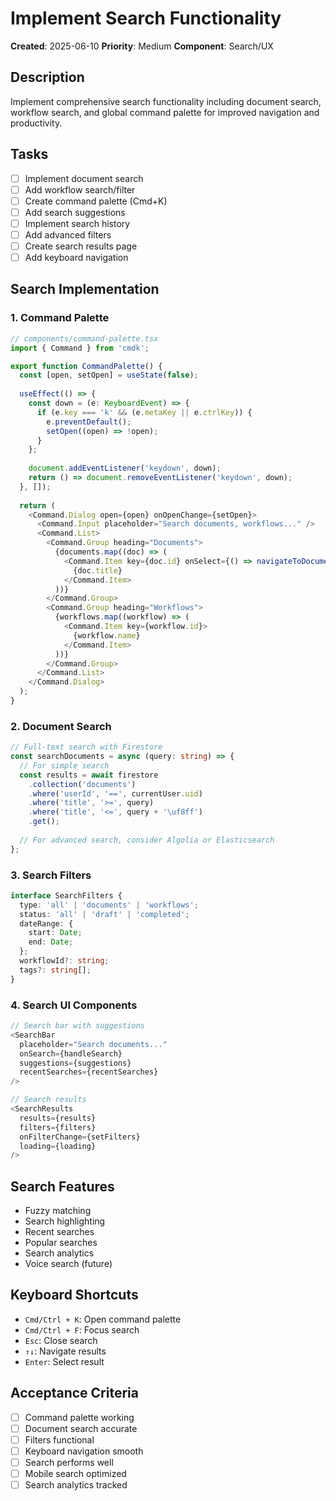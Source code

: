 # Implement Search Functionality

**Created**: 2025-06-10
**Priority**: Medium
**Component**: Search/UX

## Description
Implement comprehensive search functionality including document search, workflow search, and global command palette for improved navigation and productivity.

## Tasks
- [ ] Implement document search
- [ ] Add workflow search/filter
- [ ] Create command palette (Cmd+K)
- [ ] Add search suggestions
- [ ] Implement search history
- [ ] Add advanced filters
- [ ] Create search results page
- [ ] Add keyboard navigation

## Search Implementation

### 1. Command Palette
```typescript
// components/command-palette.tsx
import { Command } from 'cmdk';

export function CommandPalette() {
  const [open, setOpen] = useState(false);
  
  useEffect(() => {
    const down = (e: KeyboardEvent) => {
      if (e.key === 'k' && (e.metaKey || e.ctrlKey)) {
        e.preventDefault();
        setOpen((open) => !open);
      }
    };
    
    document.addEventListener('keydown', down);
    return () => document.removeEventListener('keydown', down);
  }, []);
  
  return (
    <Command.Dialog open={open} onOpenChange={setOpen}>
      <Command.Input placeholder="Search documents, workflows..." />
      <Command.List>
        <Command.Group heading="Documents">
          {documents.map((doc) => (
            <Command.Item key={doc.id} onSelect={() => navigateToDocument(doc.id)}>
              {doc.title}
            </Command.Item>
          ))}
        </Command.Group>
        <Command.Group heading="Workflows">
          {workflows.map((workflow) => (
            <Command.Item key={workflow.id}>
              {workflow.name}
            </Command.Item>
          ))}
        </Command.Group>
      </Command.List>
    </Command.Dialog>
  );
}
```

### 2. Document Search
```typescript
// Full-text search with Firestore
const searchDocuments = async (query: string) => {
  // For simple search
  const results = await firestore
    .collection('documents')
    .where('userId', '==', currentUser.uid)
    .where('title', '>=', query)
    .where('title', '<=', query + '\uf8ff')
    .get();
    
  // For advanced search, consider Algolia or Elasticsearch
};
```

### 3. Search Filters
```typescript
interface SearchFilters {
  type: 'all' | 'documents' | 'workflows';
  status: 'all' | 'draft' | 'completed';
  dateRange: {
    start: Date;
    end: Date;
  };
  workflowId?: string;
  tags?: string[];
}
```

### 4. Search UI Components
```typescript
// Search bar with suggestions
<SearchBar
  placeholder="Search documents..."
  onSearch={handleSearch}
  suggestions={suggestions}
  recentSearches={recentSearches}
/>

// Search results
<SearchResults
  results={results}
  filters={filters}
  onFilterChange={setFilters}
  loading={loading}
/>
```

## Search Features
- Fuzzy matching
- Search highlighting
- Recent searches
- Popular searches
- Search analytics
- Voice search (future)

## Keyboard Shortcuts
- `Cmd/Ctrl + K`: Open command palette
- `Cmd/Ctrl + F`: Focus search
- `Esc`: Close search
- `↑↓`: Navigate results
- `Enter`: Select result

## Acceptance Criteria
- [ ] Command palette working
- [ ] Document search accurate
- [ ] Filters functional
- [ ] Keyboard navigation smooth
- [ ] Search performs well
- [ ] Mobile search optimized
- [ ] Search analytics tracked